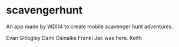 # scavengerhunt
An app made by WDI14 to create mobile scavenger hunt adventures.

Evan Gillogley
Dami Osinaike
Franki
Jac was here.
Keith